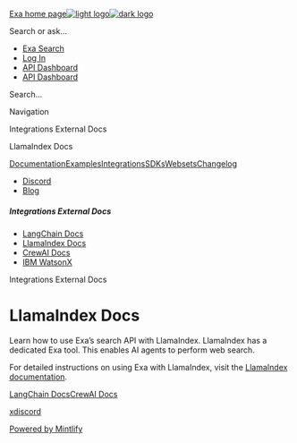 [Exa home page![light logo](https://mintlify.s3.us-west-1.amazonaws.com/exa-52/logo/light.png)![dark logo](https://mintlify.s3.us-west-1.amazonaws.com/exa-52/logo/dark.png)](/)

Search or ask...

* [Exa Search](https://exa.ai/search)
* [Log In](https://dashboard.exa.ai/login)
* [API Dashboard](https://dashboard.exa.ai/login?redirect=/)
* [API Dashboard](https://dashboard.exa.ai/login?redirect=/)

Search...

Navigation

Integrations External Docs

LlamaIndex Docs

[Documentation](/reference/getting-started)[Examples](/examples/exa-mcp)[Integrations](/integrations/lang-chain-docs)[SDKs](/sdks/python-sdk-specification)[Websets](/websets/overview)[Changelog](/changelog/auto-search-as-default)

* [Discord](https://discord.com/invite/HCShtBqbfV)
* [Blog](https://exa.ai/blog)

##### Integrations External Docs

* [LangChain Docs](/integrations/lang-chain-docs)
* [LlamaIndex Docs](/integrations/llamaIndex-docs)
* [CrewAI Docs](/integrations/crew-ai-docs)
* [IBM WatsonX](/integrations/ibm-watsonx-docs)

Integrations External Docs

# LlamaIndex Docs

Learn how to use Exa’s search API with LlamaIndex. LlamaIndex has a dedicated Exa tool. This enables AI agents to perform web search.

For detailed instructions on using Exa with LlamaIndex, visit the [LlamaIndex documentation](https://docs.llamaindex.ai/en/stable/api%5Freference/tools/exa/).

[LangChain Docs](/integrations/lang-chain-docs)[CrewAI Docs](/integrations/crew-ai-docs)

[x](https://twitter.com/exaailabs)[discord](https://discord.com/invite/HCShtBqbfV)

[Powered by Mintlify](https://mintlify.com/preview-request?utm%5Fcampaign=poweredBy&utm%5Fmedium=referral&utm%5Fsource=docs.exa.ai)